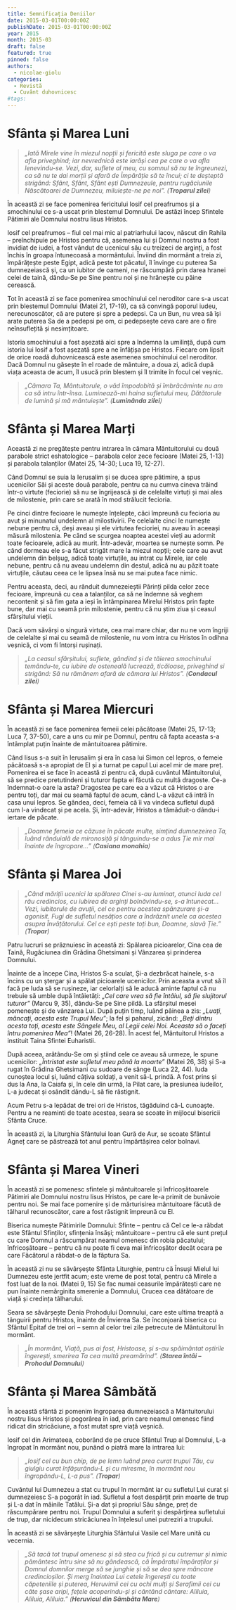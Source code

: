 ```yaml
---
title: Semnificația Deniilor
date: 2015-03-01T00:00:00Z
publishDate: 2015-03-01T00:00:00Z
year: 2015
month: 2015-03
draft: false
featured: true
pinned: false
authors: 
  - nicolae-giolu
categories:
  - Revistă
  - Cuvânt duhovnicesc
#tags:
---
```


# Sfânta și Marea Luni

> _„Iată Mirele vine în miezul nopții și fericită este sluga pe care o va afla priveghind; iar nevrednică este iarăși cea pe care o va afla lenevindu-se. Vezi, dar, suflete al meu, cu somnul să nu te îngreunezi, ca să nu te dai morții și afară de Împărăție să te încui; ci te deșteptă strigând: Sfânt, Sfânt, Sfânt ești Dumnezeule, pentru rugăciunile Născătoarei de Dumnezeu, miluiește-ne pe noi”. (**Troparul zilei**)_

În această zi se face pomenirea fericitului Iosif cel preafrumos și a smochinului ce s-a uscat prin blestemul Domnului. De astăzi încep Sfintele Pătimiri ale Domnului nostru Iisus Hristos. 

Iosif cel preafrumos – fiul cel mai mic al patriarhului Iacov, născut din Rahila – preînchipuie pe Hristos pentru că, asemenea lui și Domnul nostru a fost invidiat de iudei, a fost vândut de ucenicul său cu treizeci de arginți, a fost închis în groapa întunecoasă a mormântului. Înviind din mormânt a treia zi, împărățește peste Egipt, adică peste tot păcatul, îl învinge cu puterea Sa dumnezeiască și, ca un iubitor de oameni, ne răscumpără prin darea hranei celei de taină, dându-Se pe Sine pentru noi și ne hrănește cu pâine cerească. 

Tot în această zi se face pomenirea smochinului cel neroditor care s-a uscat prin blestemul Domnului (Matei 21, 17-19), ca să convingă poporul iudeu, nerecunoscător, că are putere și spre a pedepsi. Ca un Bun, nu vrea să își arate puterea Sa de a pedepsi pe om, ci pedepsește ceva care are o fire neînsuflețită și nesimțitoare. 

Istoria smochinului a fost așezată aici spre a îndemna la umilință, după cum istoria lui Iosif a fost așezată spre a ne înfățișa pe Hristos. Fiecare om lipsit de orice roadă duhovnicească este asemenea smochinului cel neroditor. Dacă Domnul nu găsește în el roade de mântuire, a doua zi, adică după viața aceasta de acum, îl usucă prin blestem și îl trimite în focul cel veșnic. 

> _„Cămara Ta, Mântuitorule, o văd împodobită și îmbrăcăminte nu am ca să intru într-însa. Luminează-mi haina sufletului meu, Dătătorule de lumină și mă mântuiește”. (**Luminânda zilei**)_

# Sfânta și Marea Marți 

Această zi ne pregătește pentru intrarea în cămara Mântuitorului cu două parabole strict eshatologice – parabola celor zece fecioare (Matei 25, 1-13) și parabola talanților (Matei 25, 14-30; Luca 19, 12-27). 

Când Domnul se suia la Ierusalim și se ducea spre pătimire, a spus ucenicilor Săi și aceste două parabole, pentru ca nu cumva cineva trăind într-o virtute (feciorie) să nu se îngrijească și de celelalte virtuți și mai ales de milostenie, prin care se arată în mod strălucit fecioria. 

Pe cinci dintre fecioare le numește înțelepte, căci împreună cu fecioria au avut și minunatul undelemn al milostivirii. Pe celelalte cinci le numește nebune pentru că, deși aveau și ele virtutea fecioriei, nu aveau în aceeași măsură milostenia. Pe când se scurgea noaptea acestei vieți au adormit toate fecioarele, adică au murit. Într-adevăr, moartea se numește somn. Pe când dormeau ele s-a făcut strigăt mare la miezul nopții; cele care au avut undelemn din belșug, adică toate virtuțile, au intrat cu Mirele, iar cele nebune, pentru că nu aveau undelemn din destul, adică nu au păzit toate virtuțile, căutau ceea ce le lipsea însă nu se mai putea face nimic. 

Pentru aceasta, deci, au rânduit dumnezeieștii Părinți pilda celor zece fecioare, împreună cu cea a talanților, ca să ne îndemne să veghem necontenit și să fim gata a ieși în întâmpinarea Mirelui Hristos prin fapte bune, dar mai cu seamă prin milostenie, pentru că nu știm ziua și ceasul sfârșitului vieții. 

Dacă vom săvârși o singură virtute, cea mai mare chiar, dar nu ne vom îngriji de celelalte și mai cu seamă de milostenie, nu vom intra cu Hristos în odihna veșnică, ci vom fi întorși rușinați. 

> _„La ceasul sfârșitului, suflete, gândind și de tăierea smochinului temându-te, cu iubire de osteneală lucrează, ticăloase, priveghind si strigând: Să nu rămânem afară de cămara lui Hristos”. (**Condacul zilei**)_ 

# Sfânta și Marea Miercuri 

În această zi se face pomenirea femeii celei păcătoase (Matei 25, 17-13; Luca 7, 37-50), care a uns cu mir pe Domnul, pentru că fapta aceasta s-a întâmplat puțin înainte de mântuitoarea pătimire. 

Când Iisus s-a suit în Ierusalim și era în casa lui Simon cel lepros, o femeie păcătoasă s-a apropiat de El și a turnat pe capul Lui acel mir de mare preț. Pomenirea ei se face în această zi pentru că, după cuvântul Mântuitorului, să se predice pretutindeni și tuturor fapta ei făcută cu multă dragoste. Ce-a îndemnat-o oare la asta? Dragostea pe care ea a văzut că Hristos o are pentru toți, dar mai cu seamă faptul de acum, când L-a văzut că intră în casa unui lepros. Se gândea, deci, femeia că îi va vindeca sufletul după cum l-a vindecat și pe acela. Și, într-adevăr, Hristos a tămăduit-o dându-i iertare de păcate. 

> _„Doamne femeia ce căzuse în păcate multe, simțind dumnezeirea Ta, luând rânduială de mironosiță și tânguindu-se a adus Ție mir mai înainte de îngropare…” (**Casiana monahia**)_ 

# Sfânta și Marea Joi 

> _„Când măriții ucenici la spălarea Cinei s-au luminat, atunci Iuda cel rău credincios, cu iubirea de arginți bolnăvindu-se, s-a întunecat… Vezi, iubitorule de avuții, cel ce pentru acestea spânzurare și-a agonisit. Fugi de sufletul nesățios care a îndrăznit unele ca acestea asupra Învățătorului. Cel ce ești peste toți bun, Doamne, slavă Ție.” (**Tropar**)_

Patru lucruri se prăznuiesc în această zi: Spălarea picioarelor, Cina cea de Taină, Rugăciunea din Grădina Ghetsimani și Vânzarea și prinderea Domnului. 

Înainte de a începe Cina, Hristos S-a sculat, Și-a dezbrăcat hainele, s-a încins cu un ștergar și a spălat picioarele ucenicilor. Prin aceasta a vrut să îl facă pe Iuda să se rușineze, iar celorlalți să le aducă aminte faptul că nu trebuie să umble după întâietăți: _„Cel care vrea să fie întâiul, să fie slujitorul tuturor”_ (Marcu 9, 35), dându-Se pe Sine pildă. La sfârșitul mesei pomenește și de vânzarea Lui. După puțin timp, luând pâinea a zis: _„Luați, mâncați, acesta este Trupul Meu”_; la fel și paharul, zicând: _„Beți dintru acesta toți, acesta este Sângele Meu, al Legii celei Noi. Aceasta să o faceți întru pomenirea Mea”_! (Matei 26, 26-28). În acest fel, Mântuitorul Hristos a instituit Taina Sfintei Euharistii. 

După aceea, arătându-Se om și știind cele ce aveau să urmeze, le spune ucenicilor: _„Întristat este sufletul meu până la moarte”_ (Matei 26, 38) și S-a rugat în Grădina Ghetsimani cu sudoare de sânge (Luca 22, 44). Iuda cunoștea locul și, luând câțiva soldați, a venit să-L prindă. A fost prins și dus la Ana, la Caiafa și, în cele din urmă, la Pilat care, la presiunea iudeilor, L-a judecat și osândit dându-L să fie răstignit. 

Acum Petru s-a lepădat de trei ori de Hristos, tăgăduind că-L cunoaște. Pentru a ne reaminti de toate acestea, seara se scoate în mijlocul bisericii Sfânta Cruce. 

În această zi, la Liturghia Sfântului Ioan Gură de Aur, se scoate Sfântul Agneț care se păstrează tot anul pentru împărtășirea celor bolnavi. 

# Sfânta și Marea Vineri 

În această zi se pomenesc sfintele și mântuitoarele și înfricoșătoarele Pătimiri ale Domnului nostru Iisus Hristos, pe care le-a primit de bunăvoie pentru noi. Se mai face pomenire și de mărturisirea mântuitoare făcută de tâlharul recunoscător, care a fost răstignit împreună cu El. 

Biserica numește Pătimirile Domnului: Sfinte – pentru că Cel ce le-a răbdat este Sfântul Sfinților, sfințenia însăși; mântuitoare – pentru că ele sunt prețul cu care Domnul a răscumpărat neamul omenesc din robia păcatului; înfricoșătoare – pentru că nu poate fi ceva mai înfricoșător decât ocara pe care Făcătorul a răbdat-o de la făptura Sa. 

În această zi nu se săvârșește Sfânta Liturghie, pentru că Însuși Mielul lui Dumnezeu este jertfit acum; este vreme de post total, pentru că Mirele a fost luat de la noi. (Matei 9, 15) Se fac numai ceasurile împărătești care ne pun înainte nemărginita smerenie a Domnului, Crucea cea dătătoare de viață și credința tâlharului. 

Seara se săvârșește Denia Prohodului Domnului, care este ultima treaptă a tânguirii pentru Hristos, înainte de Învierea Sa. Se înconjoară biserica cu Sfântul Epitaf de trei ori – semn al celor trei zile petrecute de Mântuitorul în mormânt. 

> _„În mormânt, Viață, pus ai fost, Hristoase, și s-au spăimântat oștirile îngerești, smerirea Ta cea multă preamărind”. (**Starea întâi – Prohodul Domnului**)_ 

# Sfânta și Marea Sâmbătă 

În această sfântă zi pomenim îngroparea dumnezeiască a Mântuitorului nostru Iisus Hristos și pogorârea în iad, prin care neamul omenesc fiind ridicat din stricăciune, a fost mutat spre viață veșnică. 

Iosif cel din Arimateea, coborând de pe cruce Sfântul Trup al Domnului, L-a îngropat în mormânt nou, punând o piatră mare la intrarea lui: 

> _„Iosif cel cu bun chip, de pe lemn luând prea curat trupul Tău, cu giulgiu curat înfășurându-L și cu miresme, în mormânt nou îngropându-L, L-a pus”. (**Tropar**)_ 

Cuvântul lui Dumnezeu a stat cu trupul în mormânt iar cu sufletul Lui curat și dumnezeiesc S-a pogorât în iad. Sufletul a fost despărțit prin moarte de trup și L-a dat în mâinile Tatălui. Și-a dat și propriul Său sânge, preț de răscumpărare pentru noi. Trupul Domnului a suferit și despărțirea sufletului de trup, dar nicidecum stricăciunea în înțelesul unei putreziri a trupului. 

În această zi se săvârșește Liturghia Sfântului Vasile cel Mare unită cu vecernia. 

> _„Să tacă tot trupul omenesc și să stea cu frică și cu cutremur și nimic pământesc întru sine să nu gândească, că Împăratul împăraților și Domnul domnilor merge să se junghie și să se dea spre mâncare credincioșilor. Și merg înaintea Lui cetele îngerești cu toate căpeteniile și puterea, Heruvimii cei cu ochi mulți și Serafimii cei cu câte șase aripi, fețele acoperindu-și și cântând cântare: Aliluia, Aliluia, Aliluia.” (**Heruvicul din Sâmbăta Mare**)_
